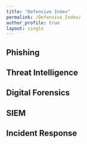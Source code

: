 ```yaml
---
title: "Defensive Index"
permalink: /Defensive_Index/
author_profile: true
layout: single
---
```

## Phishing

## Threat Intelligence

## Digital Forensics

## SIEM

## Incident Response
